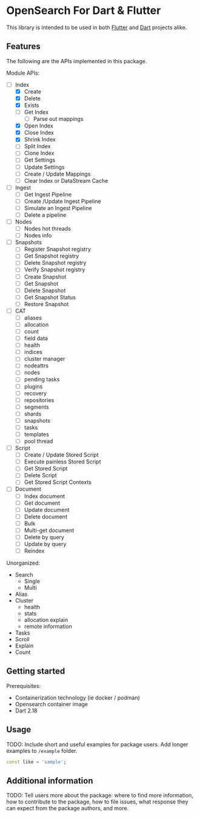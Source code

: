 # OpenSearch For Dart & Flutter

This library is intended to be used in both [Flutter](https://flutter.dev) and [Dart](https://dart.dev) projects alike.

## Features

The following are the APIs implemented in this package.

Module APIs:
- [ ] Index
  - [x] Create
  - [x] Delete
  - [x] Exists
  - [ ] Get Index
    - [ ] Parse out mappings
  - [x] Open Index
  - [x] Close Index
  - [x] Shrink Index
  - [ ] Split Index
  - [ ] Clone Index
  - [ ] Get Settings
  - [ ] Update Settings
  - [ ] Create / Update Mappings
  - [ ] Clear Index or DataStream Cache
- [ ] Ingest
  - [ ] Get Ingest Pipeline
  - [ ] Create /Update Ingest Pipeline
  - [ ] Simulate an Ingest Pipeline
  - [ ] Delete a pipeline
- [ ] Nodes
  - [ ] Nodes hot threads
  - [ ] Nodes info
- [ ] Snapshots
  - [ ] Register Snapshot registry
  - [ ] Get Snapshot registry
  - [ ] Delete Snapshot registry
  - [ ] Verify Snapshot registry
  - [ ] Create Snapshot
  - [ ] Get Snapshot
  - [ ] Delete Snapshot
  - [ ] Get Snapshot Status
  - [ ] Restore Snapshot
- [ ] CAT
  -  [ ] aliases
  -  [ ] allocation
  -  [ ] count
  -  [ ] field data
  -  [ ] health
  -  [ ] indices
  -  [ ] cluster manager
  -  [ ] nodeattrs
  -  [ ] nodes
  -  [ ] pending tasks
  -  [ ] plugins
  -  [ ] recovery
  -  [ ] repositories
  -  [ ] segments
  -  [ ] shards
  -  [ ] snapshots
  -  [ ] tasks
  -  [ ] templates
  -  [ ] pool thread
- [ ] Script
  - [ ] Create / Update Stored Script
  - [ ] Execute painless Stored Script
  - [ ] Get Stored Script
  - [ ] Delete Script
  - [ ] Get Stored Script Contexts
- [ ] Document
  - [ ] Index document
  - [ ] Get document
  - [ ] Update document
  - [ ] Delete document
  - [ ] Bulk
  - [ ] Multi-get document
  - [ ] Delete by query
  - [ ] Update by query
  - [ ] Reindex

Unorganized:
- Search
    - Single
    - Multi
- Alias
- Cluster
  - health
  - stats
  - allocation explain
  - remote information
- Tasks
- Scroll
- Explain
- Count

## Getting started

Prerequisites:
- Containerization technology (ie docker / podman)
- Opensearch container image
- Dart 2.18

## Usage

TODO: Include short and useful examples for package users. Add longer examples
to `/example` folder. 

```dart
const like = 'sample';
```

## Additional information

TODO: Tell users more about the package: where to find more information, how to 
contribute to the package, how to file issues, what response they can expect 
from the package authors, and more.
